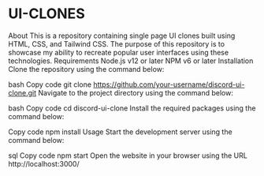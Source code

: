 # UI-CLONES
About This is a repository containing single page UI clones built using HTML, CSS, and Tailwind CSS. The purpose of this repository is to showcase my ability to recreate popular user interfaces using these technologies.
Requirements
Node.js v12 or later
NPM v6 or later
Installation
Clone the repository using the command below:

bash
Copy code
git clone https://github.com/your-username/discord-ui-clone.git
Navigate to the project directory using the command below:

bash
Copy code
cd discord-ui-clone
Install the required packages using the command below:

Copy code
npm install
Usage
Start the development server using the command below:

sql
Copy code
npm start
Open the website in your browser using the URL http://localhost:3000/

